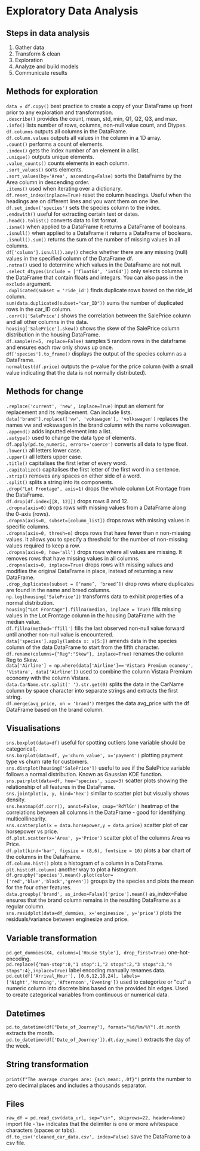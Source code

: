 # Exploratory Data Analysis  

## Steps in data analysis  
1.	Gather data  
2.	Transform & clean  
3.	Exploration  
4.	Analyze and build models  
5.	Communicate results  

## Methods for exploration  
`data = df.copy()` best practice to create a copy of your DataFrame up front prior to any exploration and transformation.  
`.describe()` provides the count, mean, std, min, Q1, Q2, Q3, and max.  
`.info()` lists number of rows, columns, non-null value count, and Dtypes.  
`df.columns` outputs all columns in the DataFrame.  
`df.column.values` outputs all values in the column in a 1D array.  
`.count()` performs a count of elements.  
`.index()` gets the index number of an element in a list.  
`.unique()` outputs unique elements.  
`.value_counts()` counts elements in each column.  
`.sort_values()` sorts elements.  
`.sort_values(by='Area', ascending=False)` sorts the DataFrame by the Area column in descending order.  
`.items()` used when iterating over a dictionary.  
`df.reset_index(inplace=True)` reset the column headings. Useful when the headings are on different lines and you want them on one line.  
`df.set_index('species')` sets the species column to the index.  
`.endswith()` useful for extracting certain text or dates.  
`.head().tolist()` converts data to list format.  
`.isna()` when applied to a DataFrame it returns a DataFrame of booleans.  
`.isnull()` when applied to a DataFrame it returns a DataFrame of booleans.  
`.isnull().sum()` returns the sum of the number of missing values in all columns.  
`df['column'].isnull().any()` checks whether there are any missing (null) values in the specified column of the DataFrame df.  
`.notna()` used to determine which values in the DataFrame are not null.  
`.select_dtypes(include = ['float64', 'int64'])` only selects columns in the DataFrame that contain floats and integars. You can also pass in the `exclude` argument.  
`.duplicated(subset = 'ride_id')` finds duplicate rows based on the ride_id column.  
`sum(data.duplicated(subset="car_ID"))` sums the number of duplicated rows in the car_ID column.  
`.corr()['SalePrice']` shows the correlation between the SalePrice column and all other columns in the data.  
`housing['SalePrice'].skew()` shows the skew of the SalePrice column distribution in the housing DataFrame.  
`df.sample(n=5, replace=False)` samples 5 random rows in the dataframe and ensures each row only shows up once.  
`df['species'].to_frame()` displays the output of the species column as a DataFrame.  
`normaltest(df.price)` outputs the p-value for the price column (with a small value indicating that the data is not normally distributed).  

## Methods for change  
`.replace('current', 'new', inplace=True)` input an element for replacement and its replacement. Can include lists.  
`data['brand'].replace(['vw', 'vokswagen'], 'volkswagen')` replaces the names vw and vokswagen in the brand column with the name volkswagen.  
`.append()` adds inputted element into a list.  
`.astype()` used to change the data type of elements.  
`df.apply(pd.to_numeric, errors='coerce')` converts all data to type float.  
`.lower()` all letters lower case.  
`.upper()` all letters upper case.  
`.title()` capitalises the first letter of every word.  
`.capitalize()` capitalises the first letter of the first word in a sentence.  
`.strip()` removes any spaces on either side of a word.  
`.split()` splits a string into its components.  
`.drop("Lot Frontage", axis=1)` drops the whole column Lot Frontage from the DataFrame.  
`df.drop(df.index[[8, 12]])` drops rows 8 and 12.  
`.dropna(axis=0)` drops rows with missing values from a DataFrame along the 0-axis (rows).  
`.dropna(axis=0, subset=[column_list])` drops rows with missing values in specific columns.  
`.dropna(axis=0, thresh=n)` drops rows that have fewer than n non-missing values. It allows you to specify a threshold for the number of non-missing values required to keep a row.  
`.dropna(axis=0, how='all')` drops rows where all values are missing. It removes rows that have missing values in all columns.  
`.dropna(axis=0, inplace=True)` drops rows with missing values and modifies the original DataFrame in place, instead of returning a new DataFrame.  
`.drop_duplicates(subset = [‘name’, ‘breed’])` drop rows where duplicates are found in the name and breed columns.  
`np.log(housing['SalePrice'])` transforms data to exhibit properties of a normal distribution.  
`housing["Lot Frontage"].fillna(median, inplace = True)` fills missing values in the Lot Frontage column in the housing DataFrame with the median value.  
`df.fillna(method='ffill')` fills the last observed non-null value forward until another non-null value is encountered.  
`data['species'].apply(lambda x: x[5:])` amends data in the species column of the data DataFrame to start from the fifth character.  
`df.rename(columns={"Reg":"Skew"}, inplace=True)` renames the column Reg to Skew.  
`data['Airline'] = np.where(data['Airline']=='Vistara Premium economy', 'Vistara', data['Airline'])` used to combine the column Vistara Premium economy with the column Vistara.  
`data.CarName.str.split(' ').str.get(0)` splits the data in the CarName column by space character into separate strings and extracts the first string.  
`df.merge(avg_price, on = 'brand')` merges the data avg_price with the df DataFrame based on the brand column.  

## Visualisations  
`sns.boxplot(data=df)` useful for spotting outliers (one variable should be categorical).  
`sns.barplot(data=df, y='churn_value', x='payment')` plotting payment type vs churn rate for customers.  
`sns.distplot(housing['SalePrice'])` useful to see if the SalePrice variable follows a normal distribution. Known as Gaussian KDE function.  
`sns.pairplot(data=df, hue='species', size=3)` scatter plots showing the relationship of all features in the DataFrame.  
`sns.jointplot(x, y, kind='hex')` similar to scatter plot but visually shows density.  
`sns.heatmap(df.corr(), annot=False, cmap='RdYlGn')` heatmap of the correlations between all columns in the DataFrame - good for identifying multicollinearity.  
`sns.scatterplot(x = data.horsepower,y = data.price)` scatter plot of car horsepower vs price.  
`df.plot.scatter(x='Area', y='Price')` scatter plot of the columns Area vs Price.  
`df.plot(kind='bar', figsize = (8,6), fontsize = 10)` plots a bar chart of the columns in the DataFrame.  
`df.column.hist()` plots a histogram of a column in a DataFrame.  
`plt.hist(df.column)` another way to plot a histogram.  
`df.groupby('species').mean().plot(color=['red','blue','black','green'])` groups by the species and plots the mean for the four other features.  
`data.groupby('brand', as_index=False)['price'].mean()` as_index=False ensures that the brand column remains in the resulting DataFrame as a regular column.  
`sns.residplot(data=df_dummies, x='enginesize', y='price')` plots the residuals/variance between enginesize and price.  
 
## Variable transformation  
`pd.get_dummies(X4, columns=['House Style'], drop_first=True)` one-hot-encoding.  
`pd.replace({"non-stop":0,"1 stop":1,"2 stops":2,"3 stops":3,"4 stops":4},inplace=True)` label encoding manually renames data.  
`pd.cut(df['Arrival_Hour'], [0,6,12,18,24], labels=['Night','Morning','Afternoon','Evening'])` used to categorize or "cut" a numeric column into discrete bins based on the provided bin edges. Used to create categorical variables from continuous or numerical data.  

## Datetimes  
`pd.to_datetime(df["Date_of_Journey"], format="%d/%m/%Y").dt.month` extracts the month.  
`pd.to_datetime(df['Date_of_Journey']).dt.day_name()` extracts the day of the week.  

## String transformation  
`print(f"The average charges are: {sch_mean:,.0f}")` prints the number to zero decimal places and includes a thousands separator.  

## Files  
`raw_df = pd.read_csv(data_url, sep="\s+", skiprows=22, header=None)` import file - \s+ indicates that the delimiter is one or more whitespace characters (spaces or tabs).  
`df.to_csv('cleaned_car_data.csv', index=False)` save the DataFrame to a csv file.  

